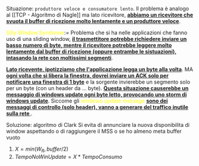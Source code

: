 Situazione: `produttore veloce e consumatore lento`. Il problema è analogo al [[TCP - Algoritmo di Nagle]] ma lato ricevitore, <b><u>abbiamo un ricevitore che svuota il buffer di ricezione molto lentamente e un produttore veloce</u></b>.

<span style=color:yellow>Silly Window Syndrome</span>:= Problema che si ha nelle applicazioni che fanno uso di una sliding window, <b><u>il trasmettitore potrebbe richiedere inviare un basso numero di byte, mentre il ricevitore potrebbe leggere molto lentamente dal buffer di ricezione (oppure entrambe le sistuazioni), intasando la rete con moltissimi segmenti</u></b>. 

<b><u>Lato ricevente, ipotizziamo che l'applicazione legga un byte alla volta</u></b>. MA <b><u>ogni volta che si libera la finestra, dovrei inviare un ACK solo per notificare una finestra di 1 byte</u></b> e la sorgente invierebbe un segmento solo per un byte (con un header da ... byte). 
<b><u>Questa situazione causerebbe un messaggio di windows update ogni byte letto, provocando uno storm di windows update</u></b>.
Siccome gli <span style=color:yellow> windows update message</span> <b><u>sono dei messaggi di controllo (solo header), vanno a generare del traffico inutile sulla rete </u></b>. 




Soluzione: algoritmo di Clark
Si evita di annunciare la nuova disponibilita di window aspettando o di raggiungere il MSS o se ho almeno meta buffer vuoto

1. $X = min(W_R, buffer/2)$
2. $TempoNoWinUpdate = X*TempoConsumo$